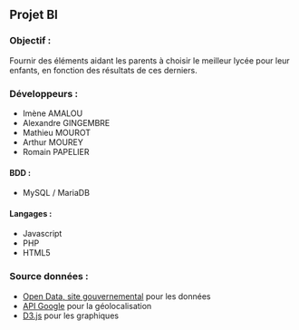 ## Projet BI
### Objectif :
Fournir des éléments aidant les parents à choisir le meilleur lycée pour leur enfants, en fonction des résultats de ces derniers.

### Développeurs :
- Imène AMALOU
- Alexandre GINGEMBRE
- Mathieu MOUROT
- Arthur MOUREY
- Romain PAPELIER


#### BDD :
   - MySQL / MariaDB

#### Langages :
  - Javascript
  - PHP
  - HTML5

### Source données :
- [Open Data, site gouvernemental](https://www.data.gouv.fr/fr/datasets/indicateurs-de-resultat-des-lycees-denseignement-general-et-technologique/) pour les données
- [API Google](https://developers.google.com/maps/documentation/geolocation/intro?hl=fr) pour la géolocalisation
- [D3.js](https://d3js.org) pour les graphiques
